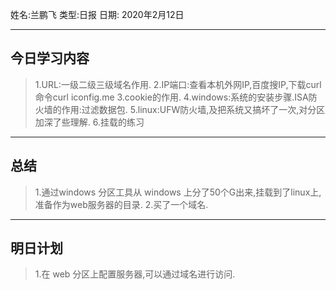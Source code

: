 姓名:兰鹏飞
类型:日报
日期: 2020年2月12日

***
## 今日学习内容 ##
>1.URL:一级二级三级域名作用.
>2.IP端口:查看本机外网IP,百度搜IP,下载curl 命令curl iconfig.me
>3.cookie的作用.
>4.windows:系统的安装步骤.ISA防火墙的作用:过滤数据包.
>5.linux:UFW防火墙,及把系统又搞坏了一次,对分区加深了些理解.
>6.挂载的练习
***
## 总结 ##
>1.通过windows 分区工具从 windows 上分了50个G出来,挂载到了linux上,准备作为web服务器的目录.
>2.买了一个域名.
***
## 明日计划 ##
>1.在 web 分区上配置服务器,可以通过域名进行访问.
